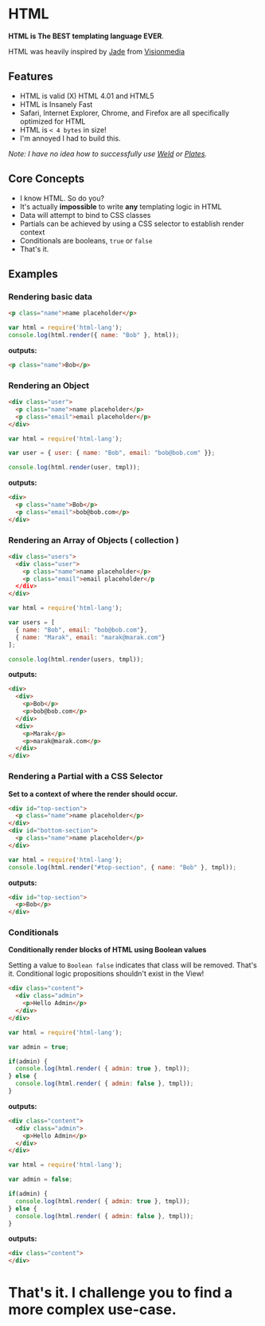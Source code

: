# HTML

**HTML is The BEST templating language EVER**.

HTML was heavily inspired by [Jade](http://github.com/visionmedia/jade) from [Visionmedia](http://github.com/visionmedia/)

## Features

 - HTML is valid (X) HTML 4.01 and HTML5
 - HTML is Insanely Fast 
 - Safari, Internet Explorer, Chrome, and Firefox are all specifically optimized for HTML
 - HTML is `< 4 bytes` in size!
 - I'm annoyed I had to build this. 
 
*Note: I have no idea how to successfully use [Weld](https://github.com/hij1nx/weld) or [Plates](https://github.com/flatiron/plates).*

## Core Concepts 

 - I know HTML. So do you?
 - It's actually **impossible** to write **any** templating logic in HTML
 - Data will attempt to bind to CSS classes
 - Partials can be achieved by using a CSS selector to establish render context
 - Conditionals are booleans, `true` or `false`
 - That's it.

## Examples

### Rendering basic data

```html
<p class="name">name placeholder</p>
```

```js
var html = require('html-lang');
console.log(html.render({ name: "Bob" }, html));
```
**outputs:**

```html
<p class="name">Bob</p>
```

### Rendering an Object

```html
<div class="user">
  <p class="name">name placeholder</p>
  <p class="email">email placeholder</p>
</div>
```

```js
var html = require('html-lang');

var user = { user: { name: "Bob", email: "bob@bob.com" }};

console.log(html.render(user, tmpl));
```

**outputs:**

```html
<div>
  <p class="name">Bob</p>
  <p class="email">bob@bob.com</p>
</div>
```

### Rendering an Array of Objects ( collection )

```html
<div class="users">
  <div class="user">
    <p class="name">name placeholder</p>
    <p class="email">email placeholder</p
  </div>
</div>
```

```js
var html = require('html-lang');

var users = [ 
  { name: "Bob", email: "bob@bob.com"}, 
  { name: "Marak", email: "marak@marak.com"}
];

console.log(html.render(users, tmpl));
```
**outputs:**

```html
<div>
  <div>
    <p>Bob</p>
    <p>bob@bob.com</p>
  </div>
  <div>
    <p>Marak</p>
    <p>marak@marak.com</p>
  </div>
</div>
```

### Rendering a Partial with a CSS Selector

**Set to a context of where the render should occur.**

```html
<div id="top-section">
  <p class="name">name placeholder</p>
</div>
<div id="bottom-section">
  <p class="name">name placeholder</p>
</div>
```

```js
var html = require('html-lang');
console.log(html.render("#top-section", { name: "Bob" }, tmpl));
```

**outputs:**

```html
<div id="top-section">
  <p>Bob</p>
</div>
```

### Conditionals

**Conditionally render blocks of HTML using Boolean values**

Setting a value to `Boolean false` indicates that class will be removed. That's it. Conditional logic propositions shouldn't exist in the View!

```html
<div class="content">
  <div class="admin">
    <p>Hello Admin</p>
  </div>
</div>
```

```js
var html = require('html-lang');

var admin = true;

if(admin) {
  console.log(html.render( { admin: true }, tmpl));
} else {
  console.log(html.render( { admin: false }, tmpl));
}
```

**outputs:**

```html
<div class="content">
  <div class="admin">
    <p>Hello Admin</p>
  </div>
</div>
```

```js
var html = require('html-lang');

var admin = false;

if(admin) {
  console.log(html.render( { admin: true }, tmpl));
} else {
  console.log(html.render( { admin: false }, tmpl));
}
```

**outputs:**

```html
<div class="content">
</div>
```

# That's it. I challenge you to find a more complex use-case.